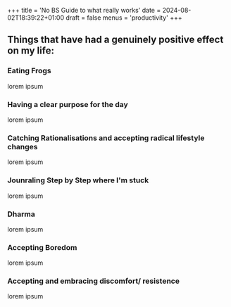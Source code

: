 ﻿+++
title = 'No BS Guide to what really works'
date = 2024-08-02T18:39:22+01:00
draft = false
menus = 'productivity'
+++



## Things that have had a genuinely positive effect on my life:

### Eating Frogs

lorem ipsum

### Having a clear purpose for the day

lorem ipsum


### Catching Rationalisations and accepting radical lifestyle changes
lorem ipsum


### Jounraling Step by Step where I'm stuck
lorem ipsum


### Dharma
lorem ipsum


### Accepting Boredom
lorem ipsum


### Accepting and embracing discomfort/ resistence
lorem ipsum

